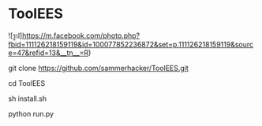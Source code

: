 # ToolEES
![รูป]https://m.facebook.com/photo.php?fbid=111126218159119&id=100077852236872&set=p.111126218159119&source=47&refid=13&__tn__=R)

git clone https://github.com/sammerhacker/ToolEES.git

cd ToolEES

sh install.sh

python run.py

